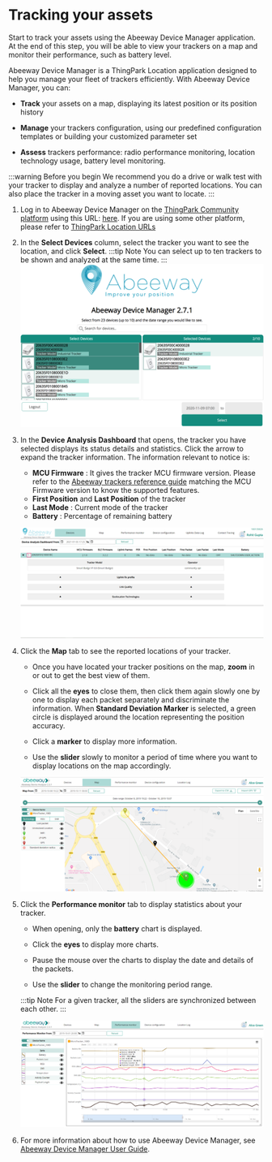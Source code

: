 # Tracking your assets
Start to track your assets using the Abeeway Device Manager application. At the end of this step, you will be able to view your trackers on a map and monitor their performance, such as battery level.

Abeeway Device Manager is a ThingPark Location application designed to help you manage your fleet of trackers efficiently. With Abeeway Device Manager, you can:
* **Track** your assets on a map, displaying its latest position or its position history<br/>

* **Manage** your trackers configuration, using our predefined configuration templates or building your customized parameter set
* **Assess** trackers performance: radio performance monitoring, location technology usage, battery level monitoring.

:::warning Before you begin
 We recommend you do a drive or walk test with your tracker to display and analyze a number of reported locations. You can also place the tracker in a moving asset you want to locate.
:::
1. Log in to Abeeway Device Manager on the [ThingPark Community platform](https://community.thingpark.org) using this URL: [here](https://community.thingpark.io/thingpark/abeewayDeviceAnalyzer/index.php?dxprofile=community). If you are using some other platform, please refer to [ThingPark Location URLs](../../troubleshooting-support/ThingParkLocationURLs)

2. In the **Select Devices** column, select the tracker you want to see the location, and click **Select**.
:::tip Note
 You can select up to ten trackers to be shown and analyzed at the same time.
:::
![img](./images/ADASelectTracker.png)

3. In the **Device Analysis Dashboard** that opens, the tracker you have selected displays its status details and statistics. Click the arrow to expand the tracker information. The information relevant to notice is:
    * **MCU Firmware** : It gives the tracker MCU firmware version. Please refer to the [Abeeway trackers reference guide](/AbeewayRefGuide/introduction/) matching the MCU Firmware version to know the supported features.
    * **First Position** and **Last Position** of the tracker
    * **Last Mode** : Current mode of the tracker
    * **Battery** : Percentage of remaining battery
    
    ![img](images/ADADevicesTab.png)

4. Click the **Map** tab to see the reported locations of your tracker.
   
    * Once you have located your tracker positions on the map, **zoom** in or out to get the best view of them.<br/>

    * Click all the **eyes** to close them, then click them again slowly one by one to display each packet separately and discriminate the information. When **Standard Deviation Marker** is selected, a green circle is displayed around the location representing the position accuracy.
    
    * Click a **marker** to display more information.
      
    * Use the **slider** slowly to monitor a period of time where you want to display locations on the map accordingly.
    
    ![img](images/ADAMapTab.png)
   
5. Click the **Performance monitor** tab to display statistics about your tracker.
   
    * When opening, only the **battery** chart is displayed.<br/>

    * Click the **eyes** to display more charts.
      
    * Pause the mouse over the charts to display the date and details of the packets.
      
    * Use the **slider** to change the monitoring period range.
    
    :::tip Note
    For a given tracker, all the sliders are synchronized between each other.
    :::
   
    ![img](images/ADAPerfTab_1078x475.png)
   
6. For more information about how to use Abeeway Device Manager, see [Abeeway Device Manager User Guide](/B-Feature-Topics/AbeewayDeviceManager_C/).
